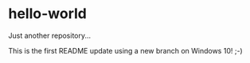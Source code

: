 # hello-world
Just another repository...

This is the first README update using a new branch on Windows 10! ;-)
